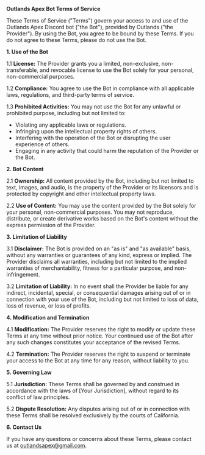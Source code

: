 **Outlands Apex Bot Terms of Service**

These Terms of Service ("Terms") govern your access to and use of the Outlands Apex Discord bot ("the Bot"), provided by Outlands ("the Provider"). By using the Bot, you agree to be bound by these Terms. If you do not agree to these Terms, please do not use the Bot.

**1. Use of the Bot**

1.1 **License:** The Provider grants you a limited, non-exclusive, non-transferable, and revocable license to use the Bot solely for your personal, non-commercial purposes.

1.2 **Compliance:** You agree to use the Bot in compliance with all applicable laws, regulations, and third-party terms of service.

1.3 **Prohibited Activities:** You may not use the Bot for any unlawful or prohibited purpose, including but not limited to:
- Violating any applicable laws or regulations.
- Infringing upon the intellectual property rights of others.
- Interfering with the operation of the Bot or disrupting the user experience of others.
- Engaging in any activity that could harm the reputation of the Provider or the Bot.

**2. Bot Content**

2.1 **Ownership:** All content provided by the Bot, including but not limited to text, images, and audio, is the property of the Provider or its licensors and is protected by copyright and other intellectual property laws.

2.2 **Use of Content:** You may use the content provided by the Bot solely for your personal, non-commercial purposes. You may not reproduce, distribute, or create derivative works based on the Bot's content without the express permission of the Provider.

**3. Limitation of Liability**

3.1 **Disclaimer:** The Bot is provided on an "as is" and "as available" basis, without any warranties or guarantees of any kind, express or implied. The Provider disclaims all warranties, including but not limited to the implied warranties of merchantability, fitness for a particular purpose, and non-infringement.

3.2 **Limitation of Liability:** In no event shall the Provider be liable for any indirect, incidental, special, or consequential damages arising out of or in connection with your use of the Bot, including but not limited to loss of data, loss of revenue, or loss of profits.

**4. Modification and Termination**

4.1 **Modification:** The Provider reserves the right to modify or update these Terms at any time without prior notice. Your continued use of the Bot after any such changes constitutes your acceptance of the revised Terms.

4.2 **Termination:** The Provider reserves the right to suspend or terminate your access to the Bot at any time for any reason, without liability to you.

**5. Governing Law**

5.1 **Jurisdiction:** These Terms shall be governed by and construed in accordance with the laws of [Your Jurisdiction], without regard to its conflict of law principles.

5.2 **Dispute Resolution:** Any disputes arising out of or in connection with these Terms shall be resolved exclusively by the courts of California.

**6. Contact Us**

If you have any questions or concerns about these Terms, please contact us at outlandsapex@gmail.com.
